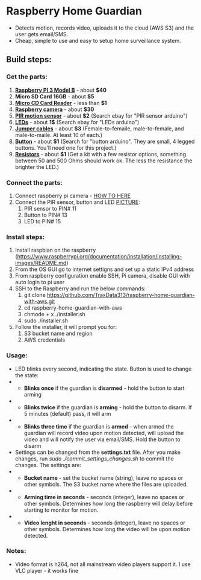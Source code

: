 # Raspberry Home Guardian
- Detects motion, records video, uploads it to the cloud (AWS S3) and the user gets email/SMS. 
- Cheap, simple to use and easy to setup home surveillance system.

## Build steps:

### Get the parts:
1. <b>[Raspberry PI 3 Model B](https://www.raspberrypi.org/products/raspberry-pi-3-model-b/)</b> - about <b>$40</b>
1. <b>Micro SD Card 16GB</b> - about <b>$5</b>
1. <b>[Micro CD Card Reader](https://raw.githubusercontent.com/TraxData313/raspberry-home-guardian-with-aws/master/ExamplePictures/MicroCDReader.PNG)</b> - less than <b>$1</b>
1. <b>[Raspberry camera](https://www.raspberrypi.org/products/camera-module-v2/)</b> - about <b>$30</b> 
1. <b>[PIR motion sensor](https://raw.githubusercontent.com/TraxData313/raspberry-home-guardian-with-aws/master/ExamplePictures/PIRsensor.PNG)</b> - about <b>$2</b> (Search ebay for "PIR sensor arduino")
1. <b>[LEDs](https://raw.githubusercontent.com/TraxData313/raspberry-home-guardian-with-aws/master/ExamplePictures/LEDs.PNG)</b> - about <b>1$</b> (Search ebay for "LEDs arduino")
1. <b>[Jumper cables](https://raw.githubusercontent.com/TraxData313/raspberry-home-guardian-with-aws/master/ExamplePictures/jumperWires.PNG)</b> - about <b>$3</b> (Female-to-femaile, male-to-female, and male-to-maile. At least 10 of each.)
1. <b>[Button](https://raw.githubusercontent.com/TraxData313/raspberry-home-guardian-with-aws/master/ExamplePictures/button.PNG)</b> - about <b>$1</b> (Search for "button arduino". They are small, 4 legged buttons. You'll need one for this project.)
1. <b>[Resistors](https://raw.githubusercontent.com/TraxData313/raspberry-home-guardian-with-aws/master/ExamplePictures/Resistors.PNG)</b> - about <b>$1</b> (Get a kit with a few resistor options, something between 50 and 500 Ohms should work ok. The less the resistance the brighter the LED.)

### Connect the parts:
1. Connect raspberry pi camera - [HOW TO HERE](https://projects.raspberrypi.org/en/projects/getting-started-with-picamera/3)
1. Connect the PIR sensor, button and LED [PICTURE](https://raw.githubusercontent.com/TraxData313/raspberry-home-guardian-with-aws/master/ExamplePictures/RPI3pinout.png):
   1. PIR sensor to PIN# 11
   1. Button to PIN# 13
   1. LED to PIN# 15


### Install steps:
1. Install raspbian on the raspberry (https://www.raspberrypi.org/documentation/installation/installing-images/README.md)
1. From the OS GUI go to internet settigns and set up a static IPv4 address
1. From raspberry configuration enable SSH, Pi camera, disable GUI with auto login to pi user
1. SSH to the Raspberry and run the below commands:
   1. git clone https://github.com/TraxData313/raspberry-home-guardian-with-aws.git
   1. cd raspberry-home-guardian-with-aws
   1. chmode + x ./installer.sh
   1. sudo ./installer.sh
1. Follow the installer, it will prompt you for:
   1. S3 bucket name and region
   1. AWS credentials
   
### Usage:
- LED blinks every second, indicating the state. Button is used to change the state:
- - <b>Blinks once</b> if the guardian is <b>disarmed</b> - hold the button to start arming
- - <b>Blinks twice</b> if the guardian is <b>arming</b> - hold the button to disarm. If 5 minutes (default) pass, it will arm
- - <b>Blinks three time</b> if the guardian is <b>armed</b> - when armed the guardian will record video upon motion detected, will upload the video and will notify the user via email/SMS. Hold the button to disarm
- Settings can be changed from the <b>settings.txt</b> file. After you make changes, run <i>sudo ./commit_settings_changes.sh</i> to commit the changes. The settings are:
- - <b>Bucket name</b> - set the bucket name (string), leave no spaces or other symbols. The S3 bucket name where the files are uploaded.
- - <b>Arming time in seconds</b> - seconds (integer), leave no spaces or other symbols. Determines how long the raspberry will delay before starting to monitor for motion.
- - <b>Video lenght in seconds</b> - seconds (integer), leave no spaces or other symbols. Determines how long the video will be upon motion detected.


### Notes:
- Video format is h264, not all mainstream video players support it. I use VLC player - it works fine
